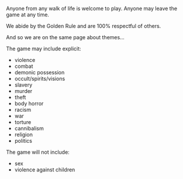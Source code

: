 ---
---
Anyone from any walk of life is welcome to play. Anyone may leave the game at any time.

We abide by the Golden Rule and are 100% respectful of others.

And so we are on the same page about themes...

The game may include explicit:
<ul>
<li>
violence
</li>
<li>
combat
</li>
<li>
demonic possession
</li>
<li>
occult/spirits/visions
</li>
<li>
slavery
</li>
<li>
murder
</li>
<li>
theft
</li>
<li>
body horror
</li>
<li>
racism
</li>
<li>
war
</li>
<li>
torture
</li>
<li>
cannibalism
</li>
<li>
religion
</li>
<li>
politics
</li>
</ul>

The game will not include:
<ul>
<li>
sex
</li>
<li>
violence against children
</li>
<ul>
